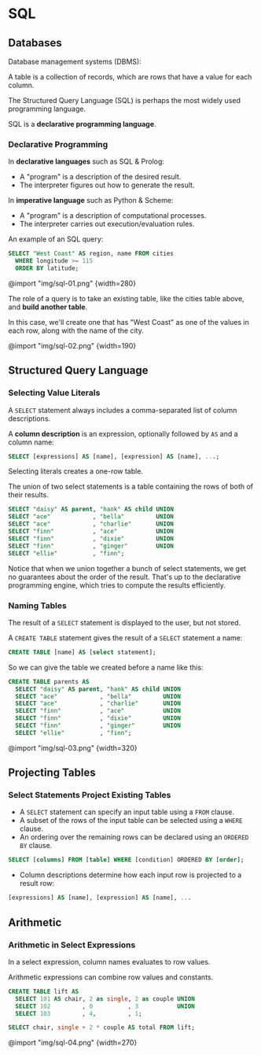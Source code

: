 # SQL

## Databases

Database management systems (DBMS):

A table is a collection of records, which are rows that have a value for each column.

The Structured Query Language (SQL) is perhaps the most widely used programming language.

SQL is a **declarative programming language**.

### Declarative Programming

In **declarative languages** such as SQL & Prolog:

- A "program" is a description of the desired result.
- The interpreter figures out how to generate the result.

In **imperative language** such as Python & Scheme:
- A "program" is a description of computational processes.
- The interpreter carries out execution/evaluation rules.

An example of an SQL query:

```sql
SELECT "West Coast" AS region, name FROM cities
  WHERE longitude >= 115
  ORDER BY latitude;
```

@import "img/sql-01.png" {width=280}

The role of a query is to take an existing table, like the cities table above, and **build another table**.

In this case,
we'll create one that has "West Coast" as one of the values in each row,
along with the name of the city.

@import "img/sql-02.png" {width=190}

## Structured Query Language

### Selecting Value Literals

A `SELECT` statement always includes a comma-separated list of column descriptions.

A **column description** is an expression, optionally followed by `AS` and a column name:

```sql
SELECT [expressions] AS [name], [expression] AS [name], ...;
```

Selecting literals creates a one-row table.

The union of two select statements is a table containing the rows of both of their results.

```sql
SELECT "daisy" AS parent, "hank" AS child UNION
SELECT "ace"            , "bella"         UNION
SELECT "ace"            , "charlie"       UNION
SELECT "finn"           , "ace"           UNION
SELECT "finn"           , "dixie"         UNION
SELECT "finn"           , "ginger"        UNION
SELECT "ellie"          , "finn";
```

Notice that when we union together a bunch of select statements, we get no guarantees about the order of the result. That's up to the declarative programming engine, which tries to compute the results efficiently.

### Naming Tables

The result of a `SELECT` statement is displayed to the user, but not stored.

A `CREATE TABLE` statement gives the result of a `SELECT` statement a name:

```sql
CREATE TABLE [name] AS [select statement];
```

So we can give the table we created before a name like this:

```sql
CREATE TABLE parents AS
  SELECT "daisy" AS parent, "hank" AS child UNION
  SELECT "ace"            , "bella"         UNION
  SELECT "ace"            , "charlie"       UNION
  SELECT "finn"           , "ace"           UNION
  SELECT "finn"           , "dixie"         UNION
  SELECT "finn"           , "ginger"        UNION
  SELECT "ellie"          , "finn";
```

@import "img/sql-03.png" {width=320}

## Projecting Tables

### Select Statements Project Existing Tables

- A `SELECT` statement can specify an input table using a `FROM` clause.
- A subset of the rows of the input table can be selected using a `WHERE` clause.
- An ordering over the remaining rows can be declared using an `ORDERED BY` clause.

```sql
SELECT [columns] FROM [table] WHERE [condition] ORDERED BY [order];
```

- Column descriptions determine how each input row is projected to a result row:

```sql
[expressions] AS [name], [expression] AS [name], ...
```

## Arithmetic

### Arithmetic in Select Expressions

In a select expression, column names evaluates to row values.

Arithmetic expressions can combine row values and constants.

```sql
CREATE TABLE lift AS
  SELECT 101 AS chair, 2 as single, 2 as couple UNION
  SELECT 102         , 0          , 3           UNION
  SELECT 103         , 4,         , 1;

SELECT chair, single + 2 * couple AS total FROM lift;
```

@import "img/sql-04.png" {width=270}
